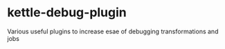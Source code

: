 # kettle-debug-plugin
Various useful plugins to increase esae of debugging transformations and jobs
